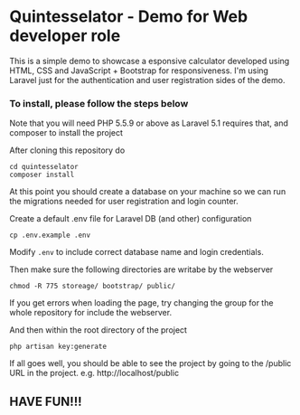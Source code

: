 # Quintesselator - Demo for Web developer role
This is a simple demo to showcase a esponsive calculator developed using HTML, CSS and JavaScript + Bootstrap for responsiveness. I'm using Laravel just for the authentication and user registration sides of the demo.

### To install, please follow the steps below

Note that you will need PHP 5.5.9 or above as Laravel 5.1 requires that, and composer to install the project

After cloning this repository do

```
cd quintesselator
composer install
```

At this point you should create a database on your machine so we can run the migrations needed for user registration and login counter.

Create a default .env file for Laravel DB (and other) configuration
```
cp .env.example .env 
```
Modify ```.env``` to include correct database name and login credentials.

Then make sure the following directories are writabe by the webserver
```
chmod -R 775 storeage/ bootstrap/ public/
```
If you get errors when loading the page, try changing the group for the whole repository for include the webserver.

And then within the root directory of the project
```
php artisan key:generate
```

If all goes well, you should be able to see the project by going to the /public URL in the project. e.g. http://localhost/public

## HAVE FUN!!!
